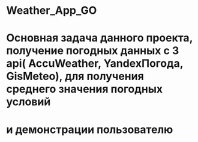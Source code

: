 # Weather_App_GO
# Основная задача данного проекта, получение погодных данных с 3 api( AccuWeather, YandexПогода, GisMeteo), для получения среднего значения погодных условий
# и демонстрации пользователю
